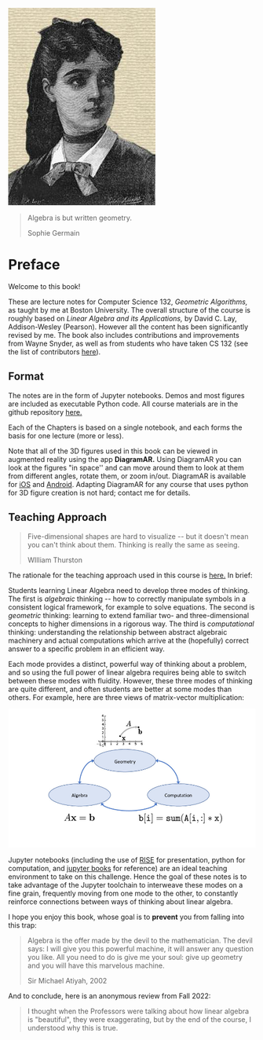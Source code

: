 ![](images/sophie-germain.jpeg)

> Algebra is but written geometry.
>
> Sophie Germain

# Preface

Welcome to this book!

These are lecture notes for Computer Science 132, _Geometric
Algorithms,_ as taught by me at Boston University.  The overall
structure of the course is roughly based on _Linear Algebra and its
Applications,_ by David C. Lay, Addison-Wesley (Pearson).   However all
the content has been significantly revised by me.  The book also
includes contributions and improvements from Wayne Snyder, as well as
from students who have taken CS 132 (see the list of contributors [here](https://github.com/mcrovella/CS132-Geometric-Algorithms/)).

## Format

The notes are in the form of Jupyter notebooks.   Demos and most figures
are included as executable Python code.   All course materials are in
the github repository
[here.](https://github.com/mcrovella/CS132-Geometric-Algorithms)

Each of the Chapters is based on a single notebook, and each forms the
basis for one lecture (more or less).

Note that all of the 3D figures used in this book can be viewed in
augmented reality using the app **DiagramAR.**  Using DiagramAR you can look at the
figures "in space'' and can move around them to look at them from
different angles, rotate them, or zoom in/out.  DiagramAR is available
for [iOS](https://apps.apple.com/us/app/diagramar/id1484987191) and  [Android](https://play.google.com/store/apps/details?id=com.crovella.diagramar).
Adapting DiagramAR for any course that uses python for 3D figure creation
is not hard; contact me for details.

## Teaching Approach

> Five-dimensional shapes are hard to visualize -- but it doesn't mean
> you can't think about them.   Thinking is really the same as seeing.
>
> WIlliam Thurston

The rationale for the teaching approach used in this course is
[here.](https://github.com/mcrovella/CS132-Geometric-Algorithms/blob/master/Collateral/CS132-Teaching-Philosophy.pdf)
In brief:

Students learning Linear Algebra need to develop three modes of
thinking.   The first is _algebraic_ thinking -- how to correctly manipulate symbols
in a consistent logical framework, for example to solve equations.   The
second is _geometric_ thinking: 
learning to extend familiar two- and three-dimensional concepts to
higher dimensions in a 
rigorous way.    The third is _computational_ thinking: understanding the
relationship between abstract algebraic machinery and actual
computations which arrive at the (hopefully) correct answer to a specific problem in
an efficient way.

Each mode provides a 
  distinct, powerful way of thinking about a problem, and so
  using the full power of linear algebra requires being able to switch between
  these modes with fluidity.
 However, these three modes of thinking are quite different, and
often students are better at some modes than others.   For example, here
are three views of matrix-vector multiplication:

![](images/L0-overview-diagram.jpg)

Jupyter notebooks (including the use of [RISE](https://rise.readthedocs.io/en/stable/) for presentation, python
for computation, and
[jupyter books](https://jupyterbook.org/intro.html) for reference) are an ideal teaching environment to take on
this challenge.   Hence the goal of these notes is to take advantage of
the Jupyter toolchain to interweave these
modes on a fine grain, frequently moving from one mode to the other, to
constantly reinforce connections between ways of thinking about linear algebra.

I hope you enjoy this book, whose goal is to __prevent__ you from falling
into this trap:

> Algebra is the offer made by the devil to the mathematician. The devil
> says: I will give you this powerful machine, it will answer any
> question you like. All you need to do is give me your soul: give up
> geometry and you will have this marvelous machine.
>
> Sir Michael Atiyah, 2002

And to conclude, here is an anonymous review from Fall 2022:

>I thought when the Professors were talking about how linear algebra is
>"beautiful", they were exaggerating, but by the end of the course, I
>understood why this is true. 
